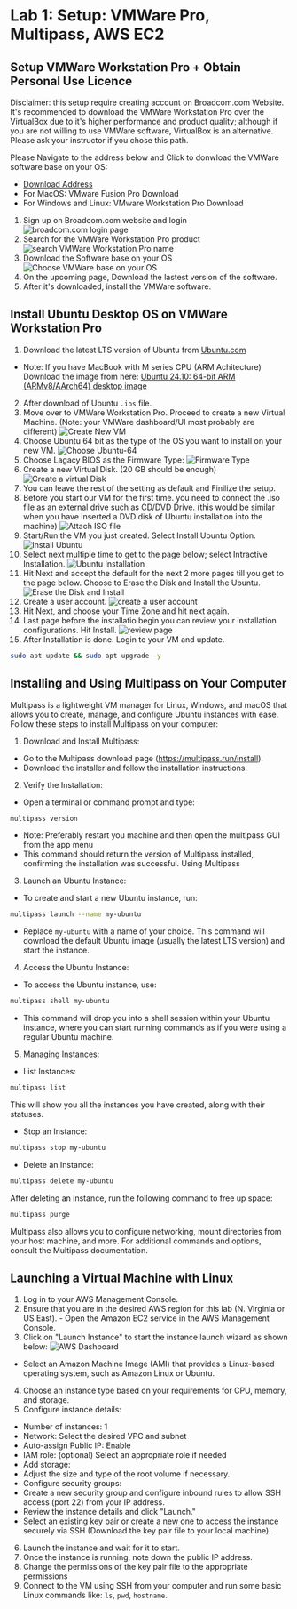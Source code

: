 # Lab 1:   Setup: VMWare Pro, Multipass, AWS EC2

## Setup VMWare Workstation Pro + Obtain Personal Use Licence

Disclaimer: this setup require creating account on Broadcom.com Website. It's recommended to download the VMWare Workstation Pro over the VirtualBox due to it's higher performance and product quality; although if you are not willing to use VMWare software, VirtualBox is an alternative. Please ask your instructor if you chose this path.

Please Navigate to the address below and Click to donwload the VMWare software base on your OS:
- [Download Address](https://blogs.vmware.com/workstation/2024/05/vmware-workstation-pro-now-available-free-for-personal-use.html)
- For MacOS: VMware Fusion Pro Download
- For Windows and Linux: VMware Workstation Pro Download

1. Sign up on Broadcom.com website and login
![broadcom.com login page](images/lab1-fig1.jpeg)
2. Search for the VMWare Workstation Pro product
![search VMWare Workstation Pro name](images/lab1-fig2.jpeg)
3. Download the Software base on your OS
![Choose VMWare base on your OS](images/lab1-fig3.jpeg)
4. On the upcoming page, Download the lastest version of the software.
5. After it's downloaded, install the VMWare software.

## Install Ubuntu Desktop OS on VMWare Workstation Pro

1. Download the latest LTS version of Ubuntu from [Ubuntu.com](https://ubuntu.com/download/desktop)
- Note: If you have MacBook with M series CPU (ARM Achitecture) Download the image from here: [Ubuntu 24.10: 64-bit ARM (ARMv8/AArch64) desktop image](https://cdimage.ubuntu.com/releases/24.10/release/)
2. After download of Ubuntu `.ios` file.
3. Move over to VMWare Workstation Pro. Proceed to create a new Virtual Machine. (Note: your VMWare dashboard/UI most probably are different)
![Create New VM](images/lab1-fig4.png)
4. Choose Ubuntu 64 bit as the type of the OS you want to install on your new VM.
![Choose Ubuntu-64](images/lab1-fig5.png)
5. Choose Lagacy BIOS as the Firmware Type:
![Firmware Type](images/lab1-fig6.png)
6. Create a new Virtual Disk. (20 GB should be enough)
![Create a virtual Disk](images/lab1-fig7.png)
7. You can leave the rest of the setting as default and Finilize the setup.
8. Before you start our VM for the first time. you need to connect the .iso file as an external drive such as CD/DVD Drive. (this would be similar when you have inserted a DVD disk of Ubuntu installation into the machine)
![Attach ISO file](images/lab1-fig8.png)
9. Start/Run the VM you just created. Select Install Ubuntu Option.
![Install Ubuntu](images/lab1-fig9.png)
10. Select next multiple time to get to the page below; select Intractive Installation.
![Ubuntu Installation](images/lab1-fig10.png)
11. Hit Next and accept the default for the next 2 more pages till you get to the page below. Choose to Erase the Disk and Install the Ubuntu.
![Erase the Disk and Install](images/lab1-fig11.png)
12. Create a user account.
![create a user account](images/lab1-fig12.png)
13. Hit Next, and choose your Time Zone and hit next again.
14. Last page before the installatio begin you can review your installation configurations. Hit Install.
![review page](images/lab1-fig13.png)
15. After Installation is done. Login to your VM and update.

```sh
sudo apt update && sudo apt upgrade -y
```

## Installing and Using Multipass on Your Computer

Multipass is a lightweight VM manager for Linux, Windows, and macOS that allows you to create, manage, and configure Ubuntu instances with ease. Follow these steps to install Multipass on your computer:

1. Download and Install Multipass:
- Go to the Multipass download page (https://multipass.run/install).
- Download the installer and follow the installation instructions.
2. Verify the Installation:
- Open a terminal or command prompt and type:

```sh
multipass version
```

- Note: Preferably restart you machine and then open the multipass GUI from the app menu
- This command should return the version of Multipass installed, confirming the installation was successful.
Using Multipass
3. Launch an Ubuntu Instance:
- To create and start a new Ubuntu instance, run:

```sh
multipass launch --name my-ubuntu
```
- Replace `my-ubuntu` with a name of your choice. This command will download the default Ubuntu image (usually the latest LTS version) and start the instance.
4. Access the Ubuntu Instance:
- To access the Ubuntu instance, use:

```sh
multipass shell my-ubuntu
```
- This command will drop you into a shell session within your Ubuntu instance, where you can start running commands as if you were using a regular Ubuntu machine.
5. Managing Instances:
- List Instances:

```sh
multipass list
```
This will show you all the instances you have created, along with their statuses.
- Stop an Instance:

```sh
multipass stop my-ubuntu
```
- Delete an Instance:

```sh
multipass delete my-ubuntu
```
After deleting an instance, run the following command to free up space:

```sh
multipass purge
```
Multipass also allows you to configure networking, mount directories from your host machine, and more. For additional commands and options, consult the Multipass documentation.

## Launching a Virtual Machine with Linux

1. Log in to your AWS Management Console.
2. Ensure that you are in the desired AWS region for this lab (N. Virginia or US East). - Open the Amazon EC2 service in the AWS Management Console.
3. Click on "Launch Instance" to start the instance launch wizard as shown below:
![AWS Dashboard](images/lab1-fig14.png)
- Select an Amazon Machine Image (AMI) that provides a Linux-based operating system, such as Amazon Linux or Ubuntu.
4. Choose an instance type based on your requirements for CPU, memory, and storage.
5. Configure instance details:
- Number of instances: 1
- Network: Select the desired VPC and subnet
- Auto-assign Public IP: Enable
- IAM role: (optional) Select an appropriate role if needed
- Add storage:
- Adjust the size and type of the root volume if necessary.
- Configure security groups:
- Create a new security group and configure inbound rules to allow SSH access (port 22) from
your IP address.
- Review the instance details and click "Launch."
- Select an existing key pair or create a new one to access the instance securely via SSH (Download the
key pair file to your local machine).
6. Launch the instance and wait for it to start.
7. Once the instance is running, note down the public IP address.
8. Change the permissions of the key pair file to the appropriate permissions
9. Connect to the VM using SSH from your computer and run some basic Linux commands like: `ls`, `pwd`, `hostname`.